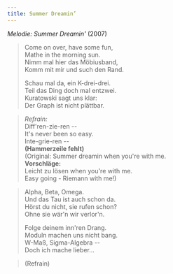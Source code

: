 ```yaml
---
title: Summer Dreamin’
---
```


*Melodie: Summer Dreamin'* (2007)

> Come on over, have some fun,\
> Mathe in the morning sun.\
> Nimm mal hier das Möbiusband,\
> Komm mit mir und such den Rand.
>
> Schau mal da, ein K-drei-drei.\
> Teil das Ding doch mal entzwei.\
> Kuratowski sagt uns klar:\
> Der Graph ist nicht plättbar.

> *Refrain:*\
> Diff'ren-zie-ren --\
> It's never been so easy.\
> Inte-grie-ren --\
> **(Hammerzeile fehlt)**\
> (Original: Summer dreamin when you're with me.\
> **Vorschläge:**\
> Leicht zu lösen when you're with me.\
> Easy going - Riemann with me!)

> Alpha, Beta, Omega.\
> Und das Tau ist auch schon da.\
> Hörst du nicht, sie rufen schon?\
> Ohne sie wär'n wir verlor'n.
>
> Folge deinem inn'ren Drang.\
> Moduln machen uns nicht bang.\
> W-Maß, Sigma-Algebra --\
> Doch ich mache lieber\...

> (Refrain)
